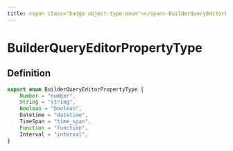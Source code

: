 ```yaml
---
title: <span class="badge object-type-enum"></span> BuilderQueryEditorPropertyType
---
```

# <span class="badge object-type-enum"></span> BuilderQueryEditorPropertyType

## Definition

```typescript
export enum BuilderQueryEditorPropertyType {
	Number = "number",
	String = "string",
	Boolean = "boolean",
	Datetime = "datetime",
	TimeSpan = "time_span",
	Function = "function",
	Interval = "interval",
}

```

